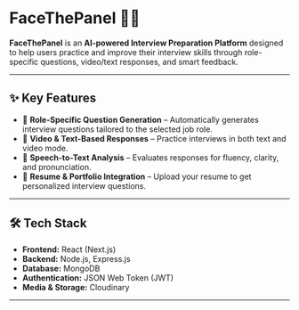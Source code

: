 # FaceThePanel 🎥💼  

**FaceThePanel** is an **AI-powered Interview Preparation Platform** designed to help users practice and improve their interview skills through role-specific questions, video/text responses, and smart feedback.  

---

## ✨ Key Features  

- 🔹 **Role-Specific Question Generation** – Automatically generates interview questions tailored to the selected job role.  
- 🔹 **Video & Text-Based Responses** – Practice interviews in both text and video mode.  
- 🔹 **Speech-to-Text Analysis** – Evaluates responses for fluency, clarity, and pronunciation.  
- 🔹 **Resume & Portfolio Integration** – Upload your resume to get personalized interview questions. 

---

## 🛠 Tech Stack  

- **Frontend:** React (Next.js)
- **Backend:** Node.js, Express.js  
- **Database:** MongoDB  
- **Authentication:** JSON Web Token (JWT)  
- **Media & Storage:** Cloudinary  

---
